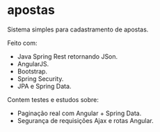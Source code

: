 # apostas
Sistema simples para cadastramento de apostas. 

Feito com:
+ Java Spring Rest retornando JSon.
+ AngularJS.
+ Bootstrap.
+ Spring Security.
+ JPA e Spring Data.

Contem testes e estudos sobre:
+ Paginação real com Angular + Spring Data.
+ Segurança de requisições Ajax e rotas Angular.
